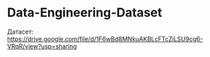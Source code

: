 # Data-Engineering-Dataset
Датасет:
https://drive.google.com/file/d/1F6wBd8MNkuAKBLcFTcZjLSU9cg6-VRqR/view?usp=sharing
